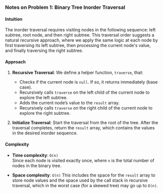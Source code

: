 ### **Notes on Problem 1:  Binary Tree Inorder Traversal**

#### **Intuition**
The inorder traversal requires visiting nodes in the following sequence: left subtree, root node, and then right subtree. This traversal order suggests a natural recursive approach, where we apply the same logic at each node by first traversing its left subtree, then processing the current node's value, and finally traversing the right subtree.

#### **Approach**
1. **Recursive Traversal**: We define a helper function, `traverse`, that:
    - Checks if the current node is `null`. If so, it returns immediately (base case).
    - Recursively calls `traverse` on the left child of the current node to explore the left subtree.
    - Adds the current node’s value to the `result` array.
    - Recursively calls `traverse` on the right child of the current node to explore the right subtree.
    
2. **Initialize Traversal**: Start the traversal from the root of the tree. After the traversal completes, return the `result` array, which contains the values in the desired inorder sequence.

#### **Complexity**
- **Time complexity**: `O(n)`  
  Since each node is visited exactly once, where `n` is the total number of nodes in the binary tree.

- **Space complexity**: `O(n)`
  This includes the space for the `result` array to store node values and the space used by the call stack in recursive traversal, which in the worst case (for a skewed tree) may go up to `O(n)`.
